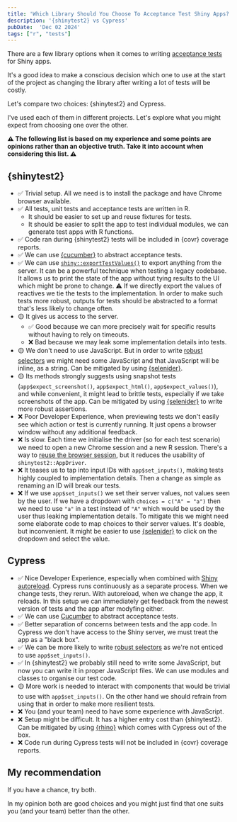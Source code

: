 ```yaml
---
title: 'Which Library Should You Choose To Acceptance Test Shiny Apps?'
description: '{shinytest2} vs Cypress'
pubDate:  'Dec 02 2024'
tags: ["r", "tests"]
---
```


There are a few library options when it comes to writing [acceptance tests](../acceptance_test_driven_development_of_shiny_modules/) for Shiny apps.

It's a good idea to make a conscious decision which one to use at the start of the project as changing the library after writing a lot of tests will be costly.

Let's compare two choices: {shinytest2} and Cypress.

I've used each of them in different projects. Let's explore what you might expect from choosing one over the other.

**⚠️ The following list is based on my experience and some points are opinions rather than an objective truth. Take it into account when considering this list. ⚠️**

## {shinytest2}

- ✅ Trivial setup. All we need is to install the package and have Chrome browser available.
- ✅ All tests, unit tests and acceptance tests are written in R.
  - It should be easier to set up and reuse fixtures for tests.
  - It should be easier to split the app to test individual modules, we can generate test apps with R functions.
- ✅ Code ran during {shinytest2} tests will be included in {covr} coverage reports.
- ✅ We can use [{cucumber}](github.com/jakubsob/cucumber) to abstract acceptance tests.
- ✅ We can use [`shiny::exportTestValues()`](https://rdrr.io/cran/shiny/man/exportTestValues.html) to export anything from the server. It can be a powerful technique when testing a legacy codebase. It allows us to print the state of the app without tying results to the UI which might be prone to change. ⚠️ If we directly export the values of reactives we tie the tests to the implementation. In order to make such tests more robust, outputs for tests should be abstracted to a format that's less likely to change often.
- 🟡 It gives us access to the server.
  - ✅ Good because we can more precisely wait for specific results without having to rely on timeouts.
  - ❌ Bad because we may leak some implementation details into tests.
- 🟡 We don't need to use JavaScript. But in order to write [robust selectors](../robust-targetting-of-html-for-tests) we might need some JavaScript and that JavaScript will be inline, as a string. Can be mitigated by using [{selenider}](https://ashbythorpe.github.io/selenider/).
- 🟡 Its methods strongly suggests using snapshot tests (`app$expect_screenshot()`, `app$expect_html()`, `app$expect_values()`), and while convenient, it might lead to brittle tests, especially if we take screenshots of the app. Can be mitigated by using [{selenider}](https://ashbythorpe.github.io/selenider/) to write more robust assertions.
- ❌ Poor Developer Experience, when previewing tests we don't easily see which action or test is currently running. It just opens a browser window without any additional feedback.
- ❌ Is slow. Each time we initialise the driver (so for each test scenario) we need to open a new Chrome session and a new R session. There's a way to [reuse the browser session](../optimizing-shinytest2-tests/), but it reduces the usability of `shinytest2::AppDriver`.
- ❌ It teases us to tap into input IDs with `app$set_inputs()`, making tests highly coupled to implementation details. Then a change as simple as renaming an ID will break our tests.
- ❌ If we use `app$set_inputs()` we set their server values, not values seen by the user. If we have a dropdown with `choices = c("A" = "a")` then we need to use `"a"` in a test instead of `"A"` which would be used by the user thus leaking implementation details. To mitigate this we might need some elaborate code to map choices to their server values. It's doable, but inconvenient. It might be easier to use [{selenider}](https://ashbythorpe.github.io/selenider/) to click on the dropdown and select the value.

## Cypress

- ✅ Nice Developer Experience, especially when combined with [Shiny autoreload](https://shiny.posit.co/r/reference/shiny/1.3.0/shiny-options.html). Cypress runs continuously as a separate process. When we change tests, they rerun. With autoreload, when we change the app, it reloads. In this setup we can immediately get feedback from the newest version of tests and the app after modyfing either.
- ✅ We can use [Cucumber](../setting-up-cucumber-in-rhino/) to abstract acceptance tests.
- ✅ Better separation of concerns between tests and the app code. In Cypress we don't have access to the Shiny server, we must treat the app as a "black box".
- ✅ We can be more likely to write [robust selectors](../robust-targetting-of-html-for-tests) as we're not enticed to use `app$set_inputs()`.
- ✅ In {shinytest2} we probably still need to write some JavaScript, but now you can write it in proper JavaScript files. We can use modules and classes to organise our test code.
- 🟡 More work is needed to interact with components that would be trivial to use with `app$set_inputs()`. On the other hand we should refrain from using that in order to make more resilient tests.
- ❌ You (and your team) need to have some experience with JavaScript.
- ❌ Setup might be difficult. It has a higher entry cost than {shinytest2}. Can be mitigated by using [{rhino}](https://appsilon.github.io/rhino/) which comes with Cypress out of the box.
- ❌ Code run during Cypress tests will not be included in {covr} coverage reports.

## My recommendation

If you have a chance, try both.

In my opinion both are good choices and you might just find that one suits you (and your team) better than the other.
